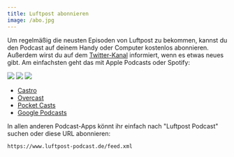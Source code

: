 ```yaml
---
title: Luftpost abonnieren
image: /abo.jpg
---
```


Um regelmäßig die neusten Episoden von Luftpost zu bekommen, kannst du den Podcast auf deinem Handy oder Computer kostenlos abonnieren. Außerdem wirst du auf dem [Twitter-Kanal](https://twitter.com/luftpostpodcast) informiert, wenn es etwas neues gibt. Am einfachsten geht das mit Apple Podcasts oder Spotify:

[![](/apple-podcasts.svg)](https://podcasts.apple.com/de/podcast/luftpost-podcast/id409553739) [![](/spotify.svg)](https://open.spotify.com/show/6Hlfm1o9ynlT5Ex8ZvGxk9) [![](/youtube.svg)](https://www.youtube.com/playlist?list=PL-dmUnx6o7tqw5lEGsQ5jfiuz4gHCCLZ6)

- [Castro](https://castro.fm/podcast/1acc1e64-6ea1-4f97-a4a2-c6cfb33ac726)
- [Overcast](https://overcast.fm/itunes409553739)
- [Pocket Casts](http://pca.st/itunes/409553739)
- [Google Podcasts](https://podcasts.google.com/feed/aHR0cHM6Ly9sdWZ0cG9zdC1wb2RjYXN0LmRlL2ZlZWQvcG9kY2FzdA)

In allen anderen Podcast-Apps könnt ihr einfach nach "Luftpost Podcast" suchen oder diese URL abonnieren:

```
https://www.luftpost-podcast.de/feed.xml
```
